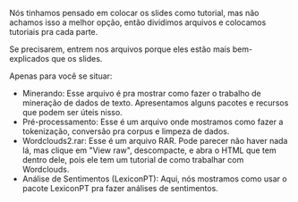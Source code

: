 Nós tinhamos pensado em colocar os slides como tutorial, mas não achamos isso a melhor opção, então dividimos arquivos e colocamos tutoriais pra cada parte.

Se precisarem, entrem nos arquivos porque eles estão mais bem-explicados que os slides.

Apenas para você se situar:

- Minerando: Esse arquivo é pra mostrar como fazer o trabalho de mineração de dados de texto. Apresentamos alguns pacotes e recursos que podem ser úteis nisso.
- Pré-processamento: Esse é um arquivo onde mostramos como fazer a tokenização, conversão pra corpus e limpeza de dados.
- Wordclouds2.rar: Esse é um arquivo RAR. Pode parecer não haver nada lá, mas clique em "View raw", descompacte, e abra o HTML que tem dentro dele, pois ele tem um tutorial de como trabalhar com Wordclouds.
- Análise de Sentimentos (LexiconPT): Aqui, nós mostramos como usar o pacote LexiconPT pra fazer análises de sentimentos.
